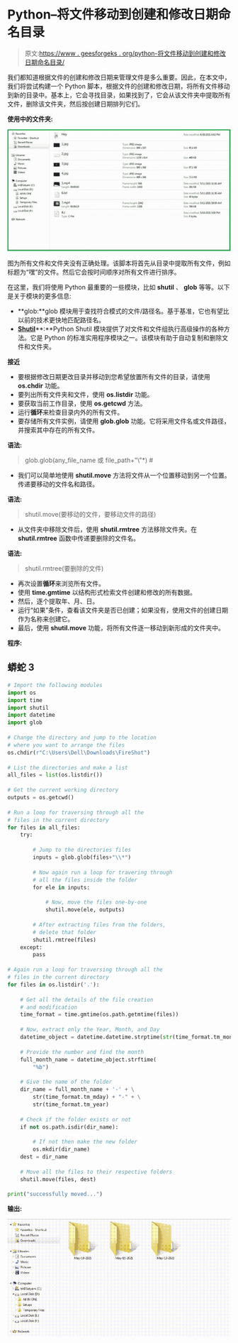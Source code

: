 # Python–将文件移动到创建和修改日期命名目录

> 原文:[https://www . geesforgeks . org/python-将文件移动到创建和修改日期命名目录/](https://www.geeksforgeeks.org/python-move-files-to-creation-and-modification-date-named-directories/)

我们都知道根据文件的创建和修改日期来管理文件是多么重要。因此，在本文中，我们将尝试构建一个 Python 脚本，根据文件的创建和修改日期，将所有文件移动到新的目录中。基本上，它会寻找目录，如果找到了，它会从该文件夹中提取所有文件，删除该文件夹，然后按创建日期排列它们。

**使用中的文件夹:**

![](img/ccfb253e29f1f0a15b10e7ad76065641.png)

图为所有文件和文件夹没有正确处理。该脚本将首先从目录中提取所有文件，例如标题为“嘿”的文件。然后它会按时间顺序对所有文件进行排序。

在这里，我们将使用 Python 最重要的一些模块，比如 **shutil** 、 **glob** 等等。以下是关于模块的更多信息:

*   **glob:**glob 模块用于查找符合模式的文件/路径名。基于基准，它也有望比以前的技术更快地匹配路径名。
*   [**Shutil**](https://www.geeksforgeeks.org/shutil-module-in-python/)**:**Python Shutil 模块提供了对文件和文件组执行高级操作的各种方法。它是 Python 的标准实用程序模块之一。该模块有助于自动复制和删除文件和文件夹。

**接近**

*   要根据修改日期更改目录并移动到您希望放置所有文件的目录，请使用 **os.chdir** 功能。
*   要列出所有文件夹和文件，使用 **os.listdir** 功能。
*   要获取当前工作目录，使用 **os.getcwd** 方法。
*   运行**循环**来检查目录内外的所有文件。
*   要存储所有文件实例，请使用 **glob.glob** 功能。它将采用文件名或文件路径，并搜索其中存在的所有文件。

**语法:**

> glob.glob(any_file_name 或 file_path+"\\"*) #

*   我们可以简单地使用 **shutil.move** 方法将文件从一个位置移动到另一个位置。传递要移动的文件名和路径。

**语法:**

> shutil.move(要移动的文件，要移动文件的路径)

*   从文件夹中移除文件后，使用 **shutil.rmtree** 方法移除文件夹。在 **shutil.rmtree** 函数中传递要删除的文件名。

**语法:**

> shutil.rmtree(要删除的文件)

*   再次设置**循环**来浏览所有文件。
*   使用 **time.gmtime** 以结构形式检索文件创建和修改的所有数据。
*   然后，逐个提取年、月、日。
*   运行“如果”条件，查看该文件夹是否已创建；如果没有，使用文件的创建日期作为名称来创建它。
*   最后，使用 **shutil.move** 功能，将所有文件逐一移动到新形成的文件夹中。

**程序:**

## 蟒蛇 3

```py
# Import the following modules
import os
import time
import shutil
import datetime
import glob

# Change the directory and jump to the location
# where you want to arrange the files
os.chdir(r"C:\Users\Dell\Downloads\FireShot")

# List the directories and make a list
all_files = list(os.listdir())

# Get the current working directory
outputs = os.getcwd()

# Run a loop for traversing through all the 
# files in the current directory
for files in all_files:
    try:

        # Jump to the directories files
        inputs = glob.glob(files+"\\*")

        # Now again run a loop for travering through
        # all the files inside the folder
        for ele in inputs:

            # Now, move the files one-by-one
            shutil.move(ele, outputs)

        # After extracting files from the folders, 
        # delete that folder
        shutil.rmtree(files)
    except:
        pass

# Again run a loop for traversing through all the
# files in the current directory
for files in os.listdir('.'):

    # Get all the details of the file creation 
    # and modification
    time_format = time.gmtime(os.path.getmtime(files))

    # Now, extract only the Year, Month, and Day
    datetime_object = datetime.datetime.strptime(str(time_format.tm_mon), "%m")

    # Provide the number and find the month
    full_month_name = datetime_object.strftime(
        "%b")

    # Give the name of the folder
    dir_name = full_month_name + '-' + \
        str(time_format.tm_mday) + "-" + \
        str(time_format.tm_year)

    # Check if the folder exists or not
    if not os.path.isdir(dir_name):

        # If not then make the new folder
        os.mkdir(dir_name)
    dest = dir_name

    # Move all the files to their respective folders
    shutil.move(files, dest)

print("successfully moved...")
```

**输出:**

![](img/fe515f8d90e6494b3529acc41ae7a578.png)